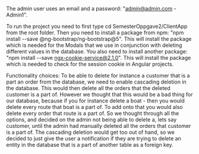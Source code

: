 The admin user uses an email and a password: "admin@admin.com - Admin1". 

To run the project you need to first type cd SemesterOppgave2/ClientApp from the root folder. Then you need to install a package from npm: "npm install --save @ng-bootstrap/ng-bootstrap@5". This will install the package which is needed for the Modals that we use in conjunction with deleting different values in the database. You also need to install another package: "npm install --save ngx-cookie-service@2.1.0". This will install the package which is needed to check for the session cookie in Angular projects.

Functionality choices: To be able to delete for instance a customer that is a part an order from the database, we need to enable cascading deletion in the database. This would then delete all the orders that the deleted customer is a part of. However we thought that this would be a bad thing for our database, because if you for instance delete a boat - then you would delete every route that boat is a part of. To add onto that you would also delete every order that route is a part of. So we thought through all the options, and decided on the admin not being able to delete a, lets say customer, until the admin had manually deleted all the orders that customer is a part of. The cascading deletion would get too out of hand, so we decided to just give the user a notification if they are trying to delete an entity in the database that is a part of another table as a foreign key.